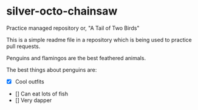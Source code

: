 # silver-octo-chainsaw
Practice managed repository
or, "A Tail of Two Birds"

This is a simple readme file in a repository which is being used to practice pull requests.

Penguins and flamingos are the best feathered animals.

The best things about penguins are:

- [x] Cool outfits
- [] Can eat lots of fish
- [] Very dapper
